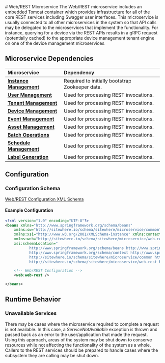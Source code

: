 <Seo/>
# Web/REST Microservice

<MicroserviceBadge text="Global Microservice" type="global"/>
The Web/REST microservice includes an embedded Tomcat container which
provides infrastructure for all of the core REST services including Swagger user
interfaces. This microservice is usually connected to all other microservices in the
system so that API calls may be delegated to the microservices that implement
the functionality. For instance, querying for a device via the REST APIs
results in a gRPC request (potentially cached) to the appropriate
device management tenant engine on one of the device management microservices.

## Microservice Dependencies

| Microservice                                        | Dependency                                      |
| :-------------------------------------------------- | :---------------------------------------------- |
| **[Instance Management](./instance-management.md)** | Required to initially bootstrap Zookeeper data. |
| **[User Management](./user-management.md)**         | Used for processing REST invocations.           |
| **[Tenant Management](./tenant-management.md)**     | Used for processing REST invocations.           |
| **[Device Management](./device-management.md)**     | Used for processing REST invocations.           |
| **[Event Management](./event-management.md)**       | Used for processing REST invocations.           |
| **[Asset Management](./asset-management.md)**       | Used for processing REST invocations.           |
| **[Batch Operations](./batch-operations.md)**       | Used for processing REST invocations.           |
| **[Schedule Management](./schedule-management.md)** | Used for processing REST invocations.           |
| **[Label Generation](./label-generation.md)**       | Used for processing REST invocations.           |

## Configuration

### Configuration Schema

[Web/REST Configuration XML Schema](http://sitewhere.io/schema/sitewhere/microservice/web-rest/current/web-rest.xsd)

#### Example Configuration

```xml
<?xml version="1.0" encoding="UTF-8"?>
<beans xmlns="http://www.springframework.org/schema/beans"
	xmlns:sw="http://sitewhere.io/schema/sitewhere/microservice/common"
	xmlns:xsi="http://www.w3.org/2001/XMLSchema-instance" xmlns:context="http://www.springframework.org/schema/context"
	xmlns:web="http://sitewhere.io/schema/sitewhere/microservice/web-rest"
	xsi:schemaLocation="
           http://www.springframework.org/schema/beans http://www.springframework.org/schema/beans/spring-beans-3.1.xsd
           http://www.springframework.org/schema/context http://www.springframework.org/schema/context/spring-context-3.1.xsd
           http://sitewhere.io/schema/sitewhere/microservice/common http://sitewhere.io/schema/sitewhere/microservice/common/current/microservice-common.xsd
           http://sitewhere.io/schema/sitewhere/microservice/web-rest http://sitewhere.io/schema/sitewhere/microservice/web-rest/current/web-rest.xsd">

	<!-- Web/REST Configuration -->
	<web:web-rest />

</beans>
```

## Runtime Behavior

### Unavailable Services

There may be cases where the microservice required to complete a request is not available.
In this case, a _ServiceNotAvailable_ exception is thrown and passed back as an error to
the user/application that made the request. Using this approach, areas of the system may
be shut down to conserve resources while not affecting the functionality of the system as
a whole. Callers to the REST services should be prepared to handle cases where the
subsystem they are calling may be shut down.
